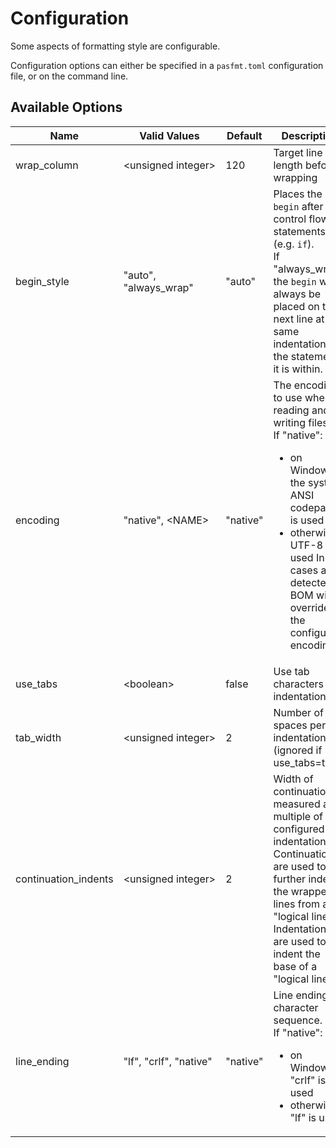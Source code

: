# Configuration

Some aspects of formatting style are configurable.

Configuration options can either be specified in a `pasfmt.toml` configuration file, or on the command line.

## Available Options
<table>
  <thead>
    <tr>
      <th>Name</th>
      <th>Valid Values</th>
      <th>Default</th>
      <th>Description</th>
    </tr>
  </thead>
  <tbody>
    <tr>
      <td>wrap_column</td>
      <td>&lt;unsigned&nbsp;integer&gt;</td>
      <td>120</td>
      <td>Target line length before wrapping</td>
    </tr>
    <tr>
      <td>begin_style</td>
      <td>"auto", "always_wrap"</td>
      <td>"auto"</td>
      <td>
        Places the <code>begin</code> after control flow statements (e.g. <code>if</code>).<br>
        If "always_wrap", the <code>begin</code> will always be placed on the next line at the
        same indentation as the statement it is within.
      </td>
    </tr>
    <tr>
      <td>encoding</td>
      <td>"native", &lt;NAME&gt;</td>
      <td>"native"</td>
      <td>
        The encoding to use when reading and writing files.<br />
        If "native":
        <ul>
          <li>on Windows, the system ANSI codepage is used</li>
          <li>
            otherwise, UTF-8 is used In all cases a detected BOM will override
            the configured encoding.
          </li>
        </ul>
      </td>
    </tr>
    <tr>
      <td>use_tabs</td>
      <td>&lt;boolean&gt;</td>
      <td>false</td>
      <td>Use tab characters for indentation</td>
    </tr>
    <tr>
      <td>tab_width</td>
      <td>&lt;unsigned&nbsp;integer&gt;</td>
      <td>2</td>
      <td>Number of spaces per indentation (ignored if use_tabs=true)</td>
    </tr>
    <tr>
      <td>continuation_indents</td>
      <td>&lt;unsigned&nbsp;integer&gt;</td>
      <td>2</td>
      <td>
        Width of continuations, measured as a multiple of the configured
        indentation. Continuations are used to further indent the wrapped lines
        from a "logical line". Indentations are used to indent the base of a
        "logical line".
      </td>
    </tr>
    <tr>
      <td>line_ending</td>
      <td>"lf", "crlf", "native"</td>
      <td>"native"</td>
      <td>
        Line ending character sequence.<br />
        If "native":
        <ul>
          <li>on Windows, "crlf" is used</li>
          <li>otherwise, "lf" is used</li>
        </ul>
      </td>
    </tr>
  </tbody>
</table>
